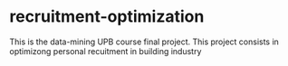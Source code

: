 # recruitment-optimization
This is the data-mining UPB course final project. This project consists in optimizong personal recuitment in building industry
